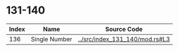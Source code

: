 # 131-140

Index | Name | Source Code
----- | ---- | -----------
136   | Single Number | [../src/index_131_140/mod.rs#L3](../src/index_131_140/mod.rs#L3)

